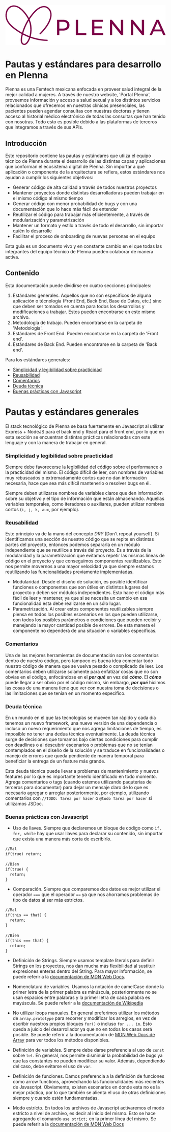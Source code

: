 ![Logo de Plenna](/assets/logo.png)

# Pautas y estándares para desarrollo en Plenna

Plenna es una Femtech mexicana enfocada en proveer salud integral de la mejor calidad a mujeres. A través de nuestro website, 'Portal Plenna', proveemos información y acceso a salud sexual y a los distintos servicios relacionados que ofrecemos en nuestras clínicas presenciales, las pacientes pueden agendar consultas con nuestras doctoras y tienen acceso al historial médico electrónico de todas las consultas que han tenido con nosotras. Todo esto es posible debido a las plataformas de terceros que integramos a través de sus APIs.

## **Introducción**

Este repositorio contiene las pautas y estándares que utiiza el equipo técnico de Plenna durante el desarrollo de las distintas capas y aplicaciones que conforman el ecosistema digital de Plenna. Sin importar a qué aplicación o componente de la arquitectura se refiera, estos estándares nos ayudan a cumplir los siguientes objetivos:

- Generar código de alta calidad a través de todos nuestros proyectos
- Mantener proyectos donde distintas desarrolladoras pueden trabajar en el mismo código al mismo tiempo
- Generar código con menor probabilidad de bugs y con una documentación que lo hace más fácil de entender
- Reutilizar el código para trabajar más eficientemente, a través de modularización y parametrización
- Mantener un formato y estilo a través de todo el desarrollo, sin importar quién lo desarrolle
- Facilitar el proceso de onboarding de nuevas personas en el equipo

Esta guía es un documento vivo y en constante cambio en el que todas las integrantes del equipo técnico de Plenna pueden colaborar de manera activa.

## **Contenido**

Esta documentación puede dividirse en cuatro secciones principales:

1. Estándares generales. Aquellos que no son específicos de alguna aplicación o técnología (Front End, Back End, Base de Datos, etc.) sino que deben ser tomados en cuenta para todos los desarrollos y modificaciones a trabajar. Estos pueden encontrarse en este mismo archivo.
2. Metodología de trabajo. Pueden encontrarse en la carpeta de 'Metodología'.
3. Estándares de Front End. Pueden encontrarse en la carpeta de 'Front end'.
4. Estándares de Back End. Pueden encontrarse en la carpeta de 'Back end'.

Para los estándares generales:

- [Simplicidad y legibilidad sobre practicidad](#simplicidad-y-legibilidad-sobre-practicidad)
- [Reusabilidad](#reusabilidad)
- [Comentarios](#comentarios)
- [Deuda técnica](#deuda-técnica)
- [Buenas prácticas con Javascript](#buenas-prácticas-con-javascript)

# Pautas y estándares generales

El stack tecnológico de Plenna se basa fuertemente en Javascript al utilizar Express + NodeJS para el back end y React para el front end, por lo que en esta sección se encuentran distintas prácticas relacionadas con este lenguaje y con la manera de trabajar en general.

### **Simplicidad y legibilidad sobre practicidad**

Siempre debe favorecerse la legibilidad del código sobre el performance o la practicidad del mismo. El código difícil de leer, con nombres de variables muy rebuscados o extremadamente cortos que no dan información necesaria, hace que sea más difícil mantenerlo o resolver bugs en él.

Siempre deben utilizarse nombres de variables claros que den información sobre su objetivo y el tipo de información que están almacenando. Aquellas variables temporales, como iteradores o auxiliares, pueden utilizar nombres cortos (`i, j, k, aux`, por ejemplo).

### **Reusabilidad**

Este principio va de la mano del concepto _DRY_ (Don't repeat yourself). Si identificamos una sección de nuestro código que se repite en distintas partes del proyecto, entonces podemos separarla en un módulo independiente que se reutilice a través del proyecto. Es a través de la modularidad y la parametrización que evitamos repetir las mismas líneas de código en el proyecto y que conseguimos componentes reutilizables. Esto nos permite movernos a una mayor velocidad ya que siempre estamos reutilizando las funcionalidades previamente implementadas.

- Modularidad. Desde el diseño de solución, es posible identificar funciones o componentes que son útiles en distintos lugares del proyecto y deben ser módulos independientes. Esto hace el código más fácil de leer y mantener, ya que si se necesita un cambio en esa funcionalidad esta debe realizarse en un sólo lugar.
- Parametrización. Al crear estos componentes reutilizables siempre piensa en todos los posibles escenarios en los que pueden utilizarse, con todos los posibles parámetros o condiciones que pueden recibir y manejando la mayor cantidad posible de errores. De esta manera el componente no dependerá de una situación o variables específicas.

### **Comentarios**

Una de las mejores herramientas de documentación son los comentarios dentro de nuestro código, pero tampoco es buena idea comentar todo nuestro código de manera que se vuelva pesado o complicado de leer. Los comentarios deben utilizarse solamente para enfatizar cosas que no son obvias en el código, enfocándose en el **_por qué_** en vez del **_cómo_**. El **_cómo_** puede llegar a ser obvio por el código mismo, sin embargo, **_por qué_** hicimos las cosas de una manera tiene que ver con nuestra toma de decisiones o las limitaciones que se tenían en un momento específico.

### **Deuda técnica**

En un mundo en el que las tecnologías se mueven tan rápido y cada día tenemos un nuevo framework, una nueva versión de una dependencia o incluso un nuevo requerimiento que nos agrega limitaciones de tiempo, es imposible no tener una dedua técnica eventualmente. La deuda técnica surge de decisiones que tomamos bajo ciertas condiciones para cumplir con deadlines o al descubrir escenarios o problemas que no se tenían contemplados en el diseño de la solución y se traduce en funcionalidades o manejo de errores que queda pendiente de manera temporal para beneficiar la entrega de un feature más grande.

Esta deuda técnica puede llevar a problemas de mantenimiento y nuevos features por lo que es importante tenerlo identificado en todo momento. Agrega comentarios o tags (cuando estemos utilizando paquterías de terceros para documentar) para dejar un mensaje claro de lo que es necesario agregar o arreglar posteriormente, por ejemplo, utilizando comentarios con `//TODO: Tarea por hacer` o `@todo Tarea por hacer` si utilizamos JSDoc.

### **Buenas prácticas con Javascript**

- Uso de llaves. Siempre que declaremos un bloque de código como `if, for, while` hay que usar llaves para declarar su contenido, sin importar que exista una manera más corta de escribirlo.

```
//Mal
if(true) return;

//Bien
if(true) {
  return;
}
```

- Comparación. Siempre que comparemos dos datos es mejor utilizar el operador `===` que el operador `==` ya que nos ahorramos problemas de tipo de datos al ser más estrictos.

```
//Mal
if(this == that) {
  return;
}

//Bien
if(this === that) {
  return;
}
```

- Definición de Strings. Siempre usamos template literals para definir Strings en los proyectos, nos dan mucha más flexibilidad al sustituir expresiones enteras dentro del String. Para mayor información, se puede referir a la [documentación de MDN Web Docs](https://developer.mozilla.org/en-US/docs/Web/JavaScript/Reference/Template_literals).

- Nomenclatura de variables. Usamos la notación de camelCase donde la primer letra de la primer palabra es minúscula, posteriormente no se usan espacios entre palabras y la primer letra de cada palabra es mayúscula. Se puede referir a la [documentación de Wikipedia](https://en.wikipedia.org/wiki/Camel_case)

- No utilizar loops manuales. En general preferimos utilizar los métodos de `array.prototype` para recorrer y modificar los arreglos, en vez de escribir nuestros propios bloques `for()` o incluso `for ... in`. Esto queda a juicio del desarrollador ya que no en todos los casos será posible. Se puede referir a la documentación de [MDN Web Docs de Array](https://developer.mozilla.org/en-US/docs/Web/JavaScript/Reference/Global_Objects/Array) para ver todos los métodos disponibles.

- Definición de variables. Siempre debe darse preferencia al uso de `const` sobre `let`. En general, nos permite disminuir la probabilidad de bugs ya que las constantes no pueden modificar su valor. Además, dependiendo del caso, debe evitarse el uso de `var`.

- Definición de funciones. Damos preferencia a la definición de funciones como arrow functions, aprovechando las funcionalidades más recientes de Javascript. Obviamente, existen escenarios en donde esta no es la mejor práctica, por lo que también se alienta el uso de otras definiciones siempre y cuando estén fundamentadas.

- Modo estrícto. En todos los archivos de Javascript activaremos el modo estrícto a nivel de archivo, es decir al inicio del mismo. Esto se hace agregando el comando `use strict;` en la primer línea del mismo. Se puede referir a la [documentación de MDN Web Docs](https://developer.mozilla.org/en-US/docs/Web/JavaScript/Reference/Strict_mode)
